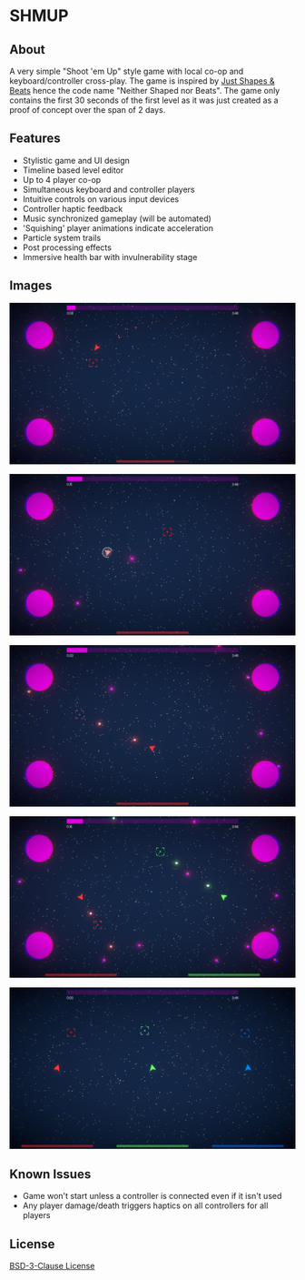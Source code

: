 # SHMUP

## About
A very simple "Shoot 'em Up" style game with local co-op and keyboard/controller cross-play. The game is inspired by [Just Shapes & Beats](https://www.justshapesandbeats.com/) hence the code name "Neither Shaped nor Beats". The game only contains the first 30 seconds of the first level as it was just created as a proof of concept over the span of 2 days.

## Features
- Stylistic game and UI design
- Timeline based level editor
- Up to 4 player co-op
- Simultaneous keyboard and controller players
- Intuitive controls on various input devices
- Controller haptic feedback
- Music synchronized gameplay (will be automated)
- 'Squishing' player animations indicate acceleration
- Particle system trails
- Post processing effects
- Immersive health bar with invulnerability stage

## Images
<!-- ![Image](Docs/Images/6.png)   -->

![Particle system trail behind the player as they move](Docs/Images/5.png "Particle system trail behind the player as they move")  

![Pulsing invulnerability state with health ring around player](Docs/Images/4.png "Pulsing invulnerability state with health ring around player")  

![Player bullets firing towards reticle](Docs/Images/3.png "Player bullets firing towards reticle")  

![2 players with different color schemese and matching bullets](Docs/Images/2.png "2 players with different color schemese and matching bullets")  

![3 players all at once](Docs/Images/1.png "3 players all at once")

## Known Issues
- Game won't start unless a controller is connected even if it isn't used
- Any player damage/death triggers haptics on all controllers for all players

## License
[BSD-3-Clause License](LICENSE)